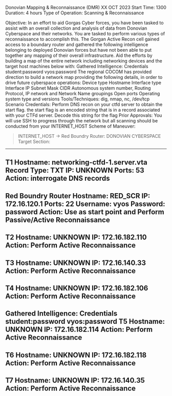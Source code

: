 Donovian Mapping & Reconnaissance (DMR)
XX OCT 2023
Start Time: 1300
Duration: 4 hours
Type of Operation: Scanning & Reconnaissance

Objective: In an effort to aid Gorgas Cyber forces, you have been tasked to assist with an overall collection and analysis of data from Donovian Cyberspace and their networks. You are tasked to perform various types of reconnaissance to accomplish this. The Gorgan Active Recon cell gained access to a boundary router and gathered the following intelligence belonging to deployed Donovian forces but have not been able to put together any mapping of their overall infrastructure. Aid the efforts by building a map of the entire network including networking devices and the target host machines below with:
Gathered Intelligence: Credentials
student:password
vyos:password
The regional COCOM has provided direction to build a network map providing the following details, in order to drive future cyberspace operations:
    Device type
    Hostname
    Interface type
    Interface IP
    Subnet Mask CIDR
    Autonomous system number, Routing Protocol, IP network and Network Name groupings
    Open ports
    Operating system type and versions
Tools/Techniques: dig, nmap, nc, /dev/tcp
Scenario Credentials: Perform DNS recon on your ctfd server to obtain the start flag.
the start flag is an encoded string that is in a record associated with your CTFd server. Decode this string for the flag
Prior Approvals: You will use SSH to progress through the network but all scanning should be conducted from your INTERNET_HOST
Scheme of Maneuver:
>INTERNET_HOST
-> Red Boundry Router: DONOVIAN CYBERSPACE
Target Section:
----------------------------------------------------------------------------------------------------

T1
Hostname: networking-ctfd-1.server.vta
Record Type: TXT
IP: UNKNOWN
Ports: 53
Action: interrogate DNS records
----------------------------------------------------------------------------------------------------
Red Boundry Router
Hostname: RED_SCR
IP: 172.16.120.1
Ports: 22
Username: vyos
Password: password
Action: Use as start point and Perform Passive/Active Reconnaissance
----------------------------------------------------------------------------------------------------

T2
Hostname: UNKNOWN
IP: 172.16.182.110
Action: Perform Active Reconnaissance
----------------------------------------------------------------------------------------------------

T3
Hostname: UNKNOWN
IP: 172.16.140.33
Action: Perform Active Reconnaissance
----------------------------------------------------------------------------------------------------

T4
Hostname: UNKNOWN
IP: 172.16.182.106
Action: Perform Active Reconnaissance
----------------------------------------------------------------------------------------------------
Gathered Intelligence: Credentials
student:password
vyos:password
T5
Hostname: UNKNOWN
IP: 172.16.182.114
Action: Perform Active Reconnaissance
----------------------------------------------------------------------------------------------------

T6
Hostname: UNKNOWN
IP: 172.16.182.118
Action: Perform Active Reconnaissance
----------------------------------------------------------------------------------------------------

T7
Hostname: UNKNOWN
IP: 172.16.140.35
Action: Perform Active Reconnaissance
----------------------------------------------------------------------------------------------------
